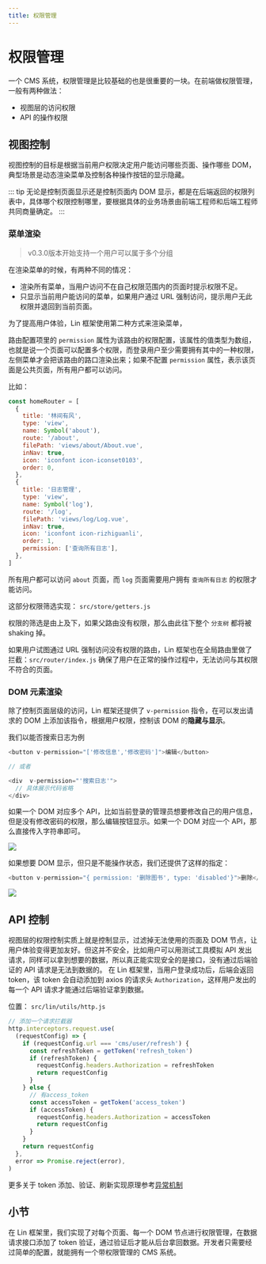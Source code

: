 ```yaml
---
title: 权限管理
---
```


# 权限管理

一个 CMS 系统，权限管理是比较基础的也是很重要的一块。在前端做权限管理，一般有两种做法：

- 视图层的访问权限
- API 的操作权限

## 视图控制

视图控制的目标是根据当前用户权限决定用户能访问哪些页面、操作哪些 DOM，典型场景是动态渲染菜单及控制各种操作按钮的显示隐藏。

::: tip
无论是控制页面显示还是控制页面内 DOM 显示，都是在后端返回的权限列表中，具体哪个权限控制哪里，要根据具体的业务场景由前端工程师和后端工程师共同商量确定。
:::

### 菜单渲染

> v0.3.0版本开始支持一个用户可以属于多个分组

在渲染菜单的时候，有两种不同的情况：

- 渲染所有菜单，当用户访问不在自己权限范围内的页面时提示权限不足。
- 只显示当前用户能访问的菜单，如果用户通过 URL 强制访问，提示用户无此权限并退回到当前页面。

为了提高用户体验，Lin 框架使用第二种方式来渲染菜单，

路由配置项里的 `permission` 属性为该路由的权限配置，该属性的值类型为数组，也就是说一个页面可以配置多个权限，而登录用户至少需要拥有其中的一种权限，左侧菜单才会把该路由的路口渲染出来；如果不配置 `permission` 属性，表示该页面是公共页面，所有用户都可以访问。

比如：

```js
const homeRouter = [
  {
    title: '林间有风',
    type: 'view',
    name: Symbol('about'),
    route: '/about',
    filePath: 'views/about/About.vue',
    inNav: true,
    icon: 'iconfont icon-iconset0103',
    order: 0,
  },
  {
    title: '日志管理',
    type: 'view',
    name: Symbol('log'),
    route: '/log',
    filePath: 'views/log/Log.vue',
    inNav: true,
    icon: 'iconfont icon-rizhiguanli',
    order: 1,
    permission: ['查询所有日志'],
  },
]
```

所有用户都可以访问 `about` 页面，而 `log` 页面需要用户拥有 `查询所有日志` 的权限才能访问。

这部分权限筛选实现： `src/store/getters.js`

权限的筛选是由上及下，如果父路由没有权限，那么由此往下整个 `分支树` 都将被 shaking 掉。

如果用户试图通过 URL 强制访问没有权限的路由，Lin 框架也在全局路由里做了拦截：`src/router/index.js` 确保了用户在正常的操作过程中，无法访问与其权限不符合的页面。

### DOM 元素渲染

除了控制页面层级的访问，Lin 框架还提供了 `v-permission` 指令，在可以发出请求的 DOM 上添加该指令，根据用户权限，控制该 DOM 的**隐藏与显示**。

我们以能否搜索日志为例

```js
<button v-permission="['修改信息','修改密码']">编辑</button>

// 或者

<div  v-permission="'搜索日志'">
  // 具体展示代码省略
</div>
```

如果一个 DOM 对应多个 API，比如当前登录的管理员想要修改自己的用户信息，但是没有修改密码的权限，那么编辑按钮显示。如果一个 DOM 对应一个 API，那么直接传入字符串即可。

<img-wrapper>
  <img src="https://cdn.talelin.com/lin/docs/auth.jpg">
</img-wrapper>

如果想要 DOM 显示，但只是不能操作状态，我们还提供了这样的指定：

``` js
<button v-permission="{ permission: '删除图书', type: 'disabled'}">删除</button>
```
<img-wrapper>
  <img src="https://cdn.talelin.com/lin/docs/auth-disabled.png">
</img-wrapper>

## API 控制

视图层的权限控制实质上就是控制显示，过滤掉无法使用的页面及 DOM 节点，让用户体验变得更加友好。但这并不安全，比如用户可以用测试工具模拟 API 发出请求，同样可以拿到想要的数据，所以真正能实现安全的是接口，没有通过后端验证的 API 请求是无法到数据的。 在 Lin 框架里，当用户登录成功后，后端会返回 token，该 token 会自动添加到 axios 的请求头 `Authorization`，这样用户发出的每一个 API 请求才能通过后端验证拿到数据。

位置： `src/lin/utils/http.js`

```js
// 添加一个请求拦截器
http.interceptors.request.use(
  (requestConfig) => {
    if (requestConfig.url === 'cms/user/refresh') {
      const refreshToken = getToken('refresh_token')
      if (refreshToken) {
        requestConfig.headers.Authorization = refreshToken
        return requestConfig
      }
    } else {
      // 有access_token
      const accessToken = getToken('access_token')
      if (accessToken) {
        requestConfig.headers.Authorization = accessToken
        return requestConfig
      }
    }
    return requestConfig
  },
  error => Promise.reject(error),
)
```

更多关于 token 添加、验证、刷新实现原理参考[异常机制](../client/exception.md)

## 小节

在 Lin 框架里，我们实现了对每个页面、每一个 DOM 节点进行权限管理，在数据请求接口添加了 token 验证，通过验证后才能从后台拿回数据。开发者只需要经过简单的配置，就能拥有一个带权限管理的 CMS 系统。

<RightMenu />
